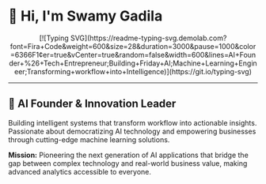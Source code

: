 # 👋 Hi, I'm Swamy Gadila
<div align="center">  
[![Typing SVG](https://readme-typing-svg.demolab.com?font=Fira+Code&weight=600&size=28&duration=3000&pause=1000&color=6366F1&center=true&vCenter=true&random=false&width=600&lines=AI+Founder+%26+Tech+Entrepreneur;Building+Friday+AI;Machine+Learning+Engineer;Transforming+workflow+into+Intelligence)](https://git.io/typing-svg)
</div>

---

## 🚀 AI Founder & Innovation Leader

Building intelligent systems that transform workflow into actionable insights. Passionate about democratizing AI technology and empowering businesses through cutting-edge machine learning solutions.

**Mission:** Pioneering the next generation of AI applications that bridge the gap between complex technology and real-world business value, making advanced analytics accessible to everyone.

